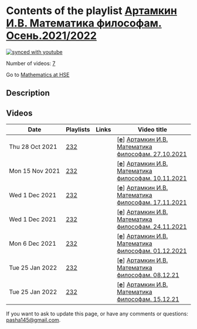 # Contents of the playlist [Артамкин И.В. Математика философам. Осень.2021/2022](https://www.youtube.com/playlist?list=PLq3E5oubNNoDfXakYCTAXW0BpykbBZnlf)

[![synced with youtube](https://img.shields.io/github/last-commit/mathphysschool/mathphysschool.github.io/autoupdate1?label=synced%20with%20youtube)](https://github.com/mathphysschool/mathphysschool.github.io/commits/autoupdate1)

Number of videos: [7](#videos)

Go to [Mathematics at HSE](../README.md)

## Description



## Videos

|Date|Playlists|Links|Video title|
|---|---|---|---|
| Thu&nbsp;28&nbsp;Oct&nbsp;2021 | [232](../playlists/232 "Артамкин И.В. Математика философам. Осень.2021/2022") |  | [[**e**](https://studio.youtube.com/video/bC6g8aevKao/edit "Edit")] [Артамкин И.В. Математика философам. 27.10.2021](https://www.youtube.com/watch?v=bC6g8aevKao&list=PLq3E5oubNNoDfXakYCTAXW0BpykbBZnlf) |
| Mon&nbsp;15&nbsp;Nov&nbsp;2021 | [232](../playlists/232 "Артамкин И.В. Математика философам. Осень.2021/2022") |  | [[**e**](https://studio.youtube.com/video/iZPnLgEuAKY/edit "Edit")] [Артамкин И.В. Математика философам. 10.11.2021](https://www.youtube.com/watch?v=iZPnLgEuAKY&list=PLq3E5oubNNoDfXakYCTAXW0BpykbBZnlf) |
| Wed&nbsp;1&nbsp;Dec&nbsp;2021 | [232](../playlists/232 "Артамкин И.В. Математика философам. Осень.2021/2022") |  | [[**e**](https://studio.youtube.com/video/o16ckGGxucc/edit "Edit")] [Артамкин И.В. Математика философам. 17.11.2021](https://www.youtube.com/watch?v=o16ckGGxucc&list=PLq3E5oubNNoDfXakYCTAXW0BpykbBZnlf) |
| Wed&nbsp;1&nbsp;Dec&nbsp;2021 | [232](../playlists/232 "Артамкин И.В. Математика философам. Осень.2021/2022") |  | [[**e**](https://studio.youtube.com/video/X5escnq1GzE/edit "Edit")] [Артамкин И.В. Математика философам. 24.11.2021](https://www.youtube.com/watch?v=X5escnq1GzE&list=PLq3E5oubNNoDfXakYCTAXW0BpykbBZnlf) |
| Mon&nbsp;6&nbsp;Dec&nbsp;2021 | [232](../playlists/232 "Артамкин И.В. Математика философам. Осень.2021/2022") |  | [[**e**](https://studio.youtube.com/video/lsjw6KSGJ8M/edit "Edit")] [Артамкин И.В. Математика философам. 01.12.2021](https://www.youtube.com/watch?v=lsjw6KSGJ8M&list=PLq3E5oubNNoDfXakYCTAXW0BpykbBZnlf) |
| Tue&nbsp;25&nbsp;Jan&nbsp;2022 | [232](../playlists/232 "Артамкин И.В. Математика философам. Осень.2021/2022") |  | [[**e**](https://studio.youtube.com/video/cC_mNg1-7QQ/edit "Edit")] [Артамкин И.В. Математика философам. 08.12.21](https://www.youtube.com/watch?v=cC_mNg1-7QQ&list=PLq3E5oubNNoDfXakYCTAXW0BpykbBZnlf) |
| Tue&nbsp;25&nbsp;Jan&nbsp;2022 | [232](../playlists/232 "Артамкин И.В. Математика философам. Осень.2021/2022") |  | [[**e**](https://studio.youtube.com/video/UGU1cSqTe6g/edit "Edit")] [Артамкин И.В. Математика философам. 15.12.21](https://www.youtube.com/watch?v=UGU1cSqTe6g&list=PLq3E5oubNNoDfXakYCTAXW0BpykbBZnlf) |


 If you want to ask to update this page, or have any comments or questions: <pasha145@gmail.com>.